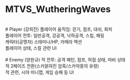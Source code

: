# MTVS_WutheringWaves<br/>
<br/>
# Player (강희진)
플레이어 움직임: 걷기, 점프, 대쉬, 회피<br/>
플레이어 전투: 일반공격, 강공격, 낙하공격, 스킬, 패링<br/>
캐릭터(공명자) 스태미나/HP, 카메라 액션<br/>
플레이어 상태, 스킬 관련 UI<br/>
<br/>
# Enemy (양원규)
적 전투: 공격 패턴, 점프, 허점 상태, 마비 상태<br/>
적 2페이즈 전환(스카얽혀진 암흑/스카악몽의 유령)<br/>
적 관련, 시야 미니맵, 게임 승패 등 UI<br/>
